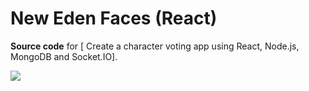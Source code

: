 # New Eden Faces (React)

**Source code** for [
Create a character voting app using React, Node.js, MongoDB and Socket.IO].

![](https://lh3.googleusercontent.com/bTN84YkcbO_gXZm4qOrOYVTwUgwkOsrFfv8nrUe7aew=w2080-h1470-no)